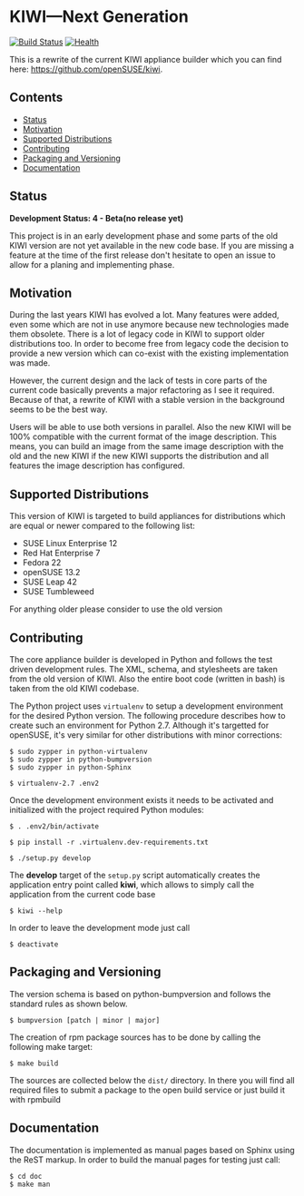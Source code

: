 # KIWI—Next Generation

[![Build Status](https://travis-ci.org/SUSE/kiwi.svg?branch=master)](https://travis-ci.org/SUSE/kiwi)
[![Health](https://landscape.io/github/SUSE/kiwi/master/landscape.svg?style=flat)](https://landscape.io/github/SUSE/kiwi/master)

This is a rewrite of the current KIWI appliance builder which
you can find here: https://github.com/openSUSE/kiwi.

## Contents

  * [Status](#status)
  * [Motivation](#motivation)
  * [Supported Distributions](#supported-distributions)
  * [Contributing](#contributing)
  * [Packaging and Versioning](#packaging-and-versioning)
  * [Documentation](#documentation)
  
## Status

**Development Status: 4 - Beta(no release yet)**

This project is in an early development phase and some parts
of the old KIWI version are not yet available in the new
code base. If you are missing a feature at the time of the
first release don't hesitate to open an issue to allow for
a planing and implementing phase.

## Motivation

During the last years KIWI has evolved a lot. Many features were
added, even some which are not in use anymore because new technologies
made them obsolete. There is a lot of legacy code in KIWI to support
older distributions too. In order to become free from legacy code
the decision to provide a new version which can co-exist with the
existing implementation was made.

However, the current design and the lack of tests in core parts of the
current code basically prevents a major refactoring as I see it required.
Because of that, a rewrite of KIWI with a stable version in the background
seems to be the best way.

Users will be able to use both versions in parallel. Also the new
KIWI will be 100% compatible with the current format of the image
description. This means, you can build an image from the same image
description with the old and the new KIWI if the new KIWI supports
the distribution and all features the image description has
configured.

## Supported Distributions

This version of KIWI is targeted to build appliances for distributions
which are equal or newer compared to the following list:

* SUSE Linux Enterprise 12
* Red Hat Enterprise 7
* Fedora 22
* openSUSE 13.2
* SUSE Leap 42
* SUSE Tumbleweed

For anything older please consider to use the old version

## Contributing

The core appliance builder is developed in Python and follows the
test driven development rules. The XML, schema, and stylesheets are
taken from the old version of KIWI. Also the entire boot code
(written in bash) is taken from the old KIWI codebase.

The Python project uses `virtualenv` to setup a development
environment for the desired Python version. The following procedure
describes how to create such an environment for Python 2.7. Although
it's targetted for openSUSE, it's very similar for other distributions
with minor corrections:

```
$ sudo zypper in python-virtualenv
$ sudo zypper in python-bumpversion
$ sudo zypper in python-Sphinx

$ virtualenv-2.7 .env2
```

Once the development environment exists it needs to be activated
and initialized with the project required Python modules:

```
$ . .env2/bin/activate

$ pip install -r .virtualenv.dev-requirements.txt

$ ./setup.py develop
```

The __develop__ target of the `setup.py` script automatically creates
the application entry point called __kiwi__, which allows to simply
call the application from the current code base

```
$ kiwi --help
```

In order to leave the development mode just call

```
$ deactivate
```

## Packaging and Versioning

The version schema is based on python-bumpversion and follows the
standard rules as shown below.

```
$ bumpversion [patch | minor | major]
```

The creation of rpm package sources has to be done by calling
the following make target:

```
$ make build
```

The sources are collected below the `dist/` directory. In there you
will find all required files to submit a package to the open build
service or just build it with rpmbuild

## Documentation

The documentation is implemented as manual pages based on Sphinx
using the ReST markup. In order to build the manual pages for testing
just call:

```
$ cd doc
$ make man
```
